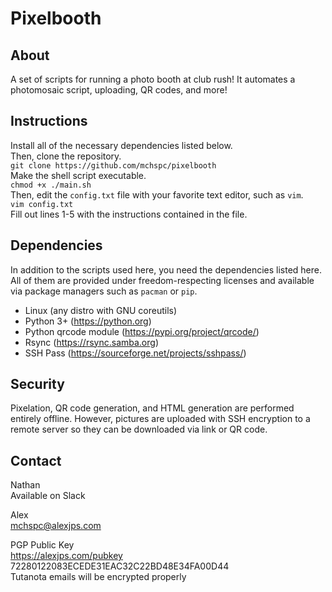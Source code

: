 # Pixelbooth

## About
A set of scripts for running a photo booth at club rush! It automates a photomosaic script, uploading, QR codes, and more!

## Instructions
Install all of the necessary dependencies listed below.  
Then, clone the repository.  
`git clone https://github.com/mchspc/pixelbooth`  
Make the shell script executable.  
`chmod +x ./main.sh`  
Then, edit the `config.txt` file with your favorite text editor, such as `vim`.  
`vim config.txt`  
Fill out lines 1-5 with the instructions contained in the file.

## Dependencies
In addition to the scripts used here, you need the dependencies listed here.
All of them are provided under freedom-respecting licenses and available via package managers such as `pacman` or `pip`.

- Linux (any distro with GNU coreutils)  
- Python 3+ (https://python.org)  
- Python qrcode module (https://pypi.org/project/qrcode/)  
- Rsync (https://rsync.samba.org)  
- SSH Pass (https://sourceforge.net/projects/sshpass/)

## Security
Pixelation, QR code generation, and HTML generation are performed entirely offline.
However, pictures are uploaded with SSH encryption to a remote server so they can be downloaded via link or QR code.

## Contact

Nathan  
Available on Slack

Alex  
mchspc@alexjps.com

PGP Public Key  
https://alexjps.com/pubkey  
72280122083ECEDE31EAC32C22BD48E34FA00D44  
Tutanota emails will be encrypted properly
